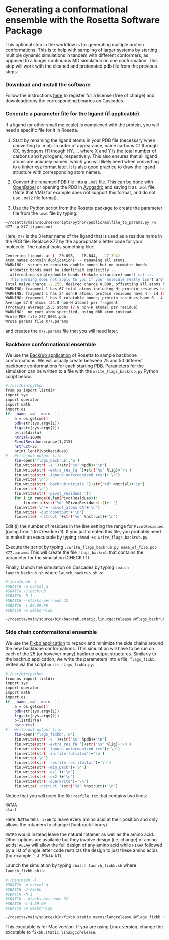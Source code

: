 # Generating a conformational ensemble with the Rosetta Software Package

This optional step in the workflow is for generating multiple protein conformations. This is to help with sampling of larger systems by starting multiple dynamic simulations in tandem with different conformers, as opposed to a longer continuous MD simulation on one conformation. This step will work with the cleaned and protonated pdb file from the previous steps.

### Download and install the software

Follow the instructions [here](https://www.rosettacommons.org/software/license-and-download) to register for a license (free of charge) and download/copy the corresponding binaries on Cascades.

### Generate a parameter file for the ligand (if applicable)

If a ligand (or other small molecule) is complexed with the protein, you will need a specific file for it in Rosetta. 

1) Start by renaming the ligand atoms in your PDB file (necessary when converting to .mol). In order of appearance, name carbons C1 through CX, hydrogens H1 though HY, ... where X and Y is the total number of carbons and hydrogens, respectively. This also ensures that all ligand atoms are uniquely named, which you will likely need when converting to a tinker xyz format later. It is also good practice to draw the ligand structure with corresponding atom names. 

2) Convert the renamed PDB file into a `.mol` file. This can be done with [OpenBabel](http://openbabel.org/wiki/Main_Page) or opening the PDB in [Avogadro](https://avogadro.cc/) and saving it as `.mol` file.(Note that VMD for example does not support this format, and do not use `.mol2` file format). 

3) Use the Python script from the Rosetta package to create the parameter file from the `.mol` file by typing:

`~/rosetta/main/source/scripts/python/public/molfile_to_params.py -n X77 -p X77 ligand.mol`

Here, `X77` is the 3 letter name of the ligand that is used as a residue name in the PDB file. Replace X77 by the appropriate 3 letter code for your molecule. The output looks something like:

```sh
Centering ligands at ( -20.096,   18.844,  -27.394)
Atom names contain duplications -- renaming all atoms.
WARNING:  structure contains double bonds but no aromatic bonds
  Aromatic bonds must be identified explicitly --
  alternating single/double bonds (Kekule structure) won't cut it.
  This warning does not apply to you if your molecule really isn't aromatic.
Total naive charge -2.255, desired charge 0.000, offsetting all atoms by 0.034
WARNING: fragment 1 has 67 total atoms including H; protein residues have 7 - 24 (DNA: 33)
WARNING: fragment 1 has 34 non-H atoms; protein residues have 4 - 14 (DNA: 22)
WARNING: fragment 1 has 9 rotatable bonds; protein residues have 0 - 4
Average 67.0 atoms (34.0 non-H atoms) per fragment
(Proteins average 15.5 atoms (7.8 non-H atoms) per residue)
WARNING:  no root atom specified, using NBR atom instead.
Wrote PDB file X77_0001.pdb
Wrote params file X77.params
```

and creates the `X77.params` file that you will need later. 

### Backbone conformational ensemble

We use the [Backrub application](https://www.rosettacommons.org/docs/latest/application_documentation/structure_prediction/backrub) of Rosetta to sample backbone conformations. We will usually create between 25 and 50 different backbone conformations for each starting PDB. Parameters for the simulation can be written to a file with the `write_flags_backrub.py` Python script below.

```sh
#!/usr/bin/python
from os import listdir
import sys
import operator
import math
import os
if __name__=='__main__':
	a = os.getcwd()
	pdb=str(sys.argv[1])
	lig=str(sys.argv[2])
	b=listdir(a)
	ntrial=10000
	PivotResidues=range(1,215)
	nstruct=25
	print len(PivotResidues)	
#	Write out output file
	fin=open('flags_backrub','w')
	fin.write(str('-s ')+str("%s" %pdb)+'\n')
	fin.write(str('-extra_res_fa ')+str("%s" %lig)+'\n')
	fin.write(str('-ignore_unrecognized_res')+'\n')
	fin.write('\n')
	fin.write(str('-backrub:ntrials ')+str("%d" %ntrial)+'\n')
	fin.write('\n')
	fin.write(str('-pivot_residues '))
	for i in range(0,len(PivotResidues)):
		fin.write(str("%d" %PivotResidues[i])+' ')
	fin.write('\n'+'-pivot_atoms CA'+'\n')
	fin.write('-out:nooutput'+'\n')
	fin.write('-nstruct '+str("%d" %nstruct)+'\n')

```
Edit (i) the number of residues in the line setting the range for `PivotResidues` (going from 1 to #residue+1). If you just created this file, you probably need to make it an executable by typing `chmod +x write_flags_backrub.py`.

Execute the script by typing `./write_flags_backrub.py name_of_file.pdb X77.params`. This will create the file `flags_backrub` that contains the parameter for the simulation (CHECK IT).

Finally, launch the simulation on Cascades by typing `sbatch launch_backrub.sh` where `launch_backrub.sh` is:



```sh
#!/bin/bash -l
#SBATCH -p normal_q
#SBATCH -J Backrub
#SBATCH -N 1
#SBATCH --ntasks-per-node 32 
#SBATCH -t 06:59:00 
#SBATCH -A welbornlab

~/rosetta/main/source/bin/backrub.static.linuxgccrelease @flags_backrub
```


### Side chain conformational ensemble
We use the [Fixbb application](https://www.rosettacommons.org/docs/latest/application_documentation/design/fixbb) to repack and minimize the side chains around the new backbone conformations. This simulation will have to be run on each of the 25 (or however many) backrub output structures. Similarly to the backrub application, we write the parameters into a file, `flags_fixbb`, writen via the script `write_flags_fixbb.py`:

```sh
#!/usr/bin/python
from os import listdir
import sys
import operator
import math
import os
if __name__=='__main__':
	a = os.getcwd()
	pdb=str(sys.argv[1])
	lig=str(sys.argv[2])
	b=listdir(a)
	nstruct=1
#	Write out output file
	fin=open('flags_fixbb','w')
	fin.write(str('-s ')+str("%s" %pdb)+'\n')
	fin.write(str('-extra_res_fa ')+str("%s" %lig)+'\n')
	fin.write(str('-ignore_unrecognized_res')+'\n')
	fin.write(str('-in:file:fullatom')+'\n')
	fin.write('\n')
	fin.write(str('-resfile resfile.txt')+'\n')
	fin.write(str('-min_pack')+'\n')
	fin.write(str('-ex1')+'\n')
	fin.write(str('-ex2')+'\n')
	fin.write(str('-overwrite')+'\n')
	fin.write('-nstruct '+str("%d" %nstruct)+'\n')
```

Notice that you will need the file `resfile.txt` that contains two lines:

```sh
NATAA 
start

```
Here, `NATAA` tells `fixbb` to leave every amino acid at their position and only allows the rotamers to change (Dunbrack library). 

`NATRO` would instead leave the natural rotamer as well as the amino acid. 
Other options are available but they involve design (i.e. change) of amino acids: `ALLAA` will allow the full design of any amino acid while `PIKAA` followed by a list of single letter code restricts the design to just these amino acids (for example `1 A PIKAA NT`).

Launch the simulation by typing `sbatch launch_fixbb.sh` where `launch_fixbb.sh` is:


```sh
#!/bin/bash -l
#SBATCH -p normal_q
#SBATCH -J Fixbb
#SBATCH -N 1
#SBATCH --ntasks-per-node 32 
#SBATCH -t 4:59:00 
#SBATCH -A welbornlab

~/rosetta/main/source/bin/fixbb.static.macosclangrelease @flags_fixbb > output.txt

```
This excutable is for Mac version. If you are using Linux version, change the excutable to `fixbb.static.linuxgccrelease`.




